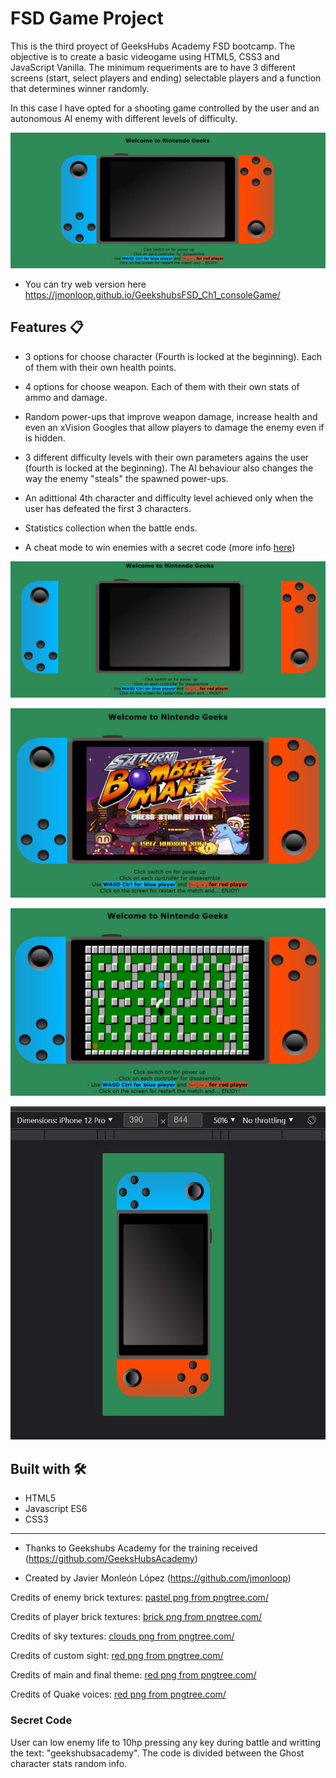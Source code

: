 # FSD Game Project
This is the third proyect of GeeksHubs Academy FSD bootcamp.
The objective is to create a basic videogame using HTML5, CSS3 and JavaScript Vanilla.
The minimum requeriments are to have 3 different screens (start, select players and ending) selectable players and a function that determines winner randomly.

In this case I have opted for a shooting game controlled by the user and an autonomous AI enemy with different levels of difficulty.




![ScreenShot](https://raw.githubusercontent.com/jmonloop/GeekshubsFSD_Ch1_consoleGame/master/img/cap1.JPG)



* You can try web version here
https://jmonloop.github.io/GeekshubsFSD_Ch1_consoleGame/



## Features 📋
* 3 options for choose character (Fourth is locked at the beginning).
    Each of them with their own health points.
* 4 options for choose weapon.
    Each of them with their own stats of ammo and damage.
* Random power-ups that improve weapon damage, increase health and even an xVision Googles that allow players to damage the enemy even if is hidden. 
* 3 different difficulty levels with their own parameters agains the user (fourth is locked at the beginning). The AI behaviour also changes the way the enemy "steals" the spawned power-ups.
* An adittional 4th character and difficulty level achieved only when the user has defeated the first 3 characters.
* Statistics collection when the battle ends.

* A cheat mode to win enemies with a secret code (more info [here](#secret-code))



![ScreenShot](https://raw.githubusercontent.com/jmonloop/GeekshubsFSD_Ch1_consoleGame/master/img/dissasembled.JPG)



![ScreenShot](https://raw.githubusercontent.com/jmonloop/GeekshubsFSD_Ch1_consoleGame/master/img/start.JPG)


![ScreenShot](https://raw.githubusercontent.com/jmonloop/GeekshubsFSD_Ch1_consoleGame/master/img/playing.JPG)



![ScreenShot](https://raw.githubusercontent.com/jmonloop/GeekshubsFSD_Ch1_consoleGame/master/img/mobile.JPG)




## Built with 🛠️

* HTML5
* Javascript ES6
* CSS3



---
* Thanks to Geekshubs Academy for the training received (https://github.com/GeeksHubsAcademy)


* Created by Javier Monleón López (https://github.com/jmonloop)




Credits of enemy brick textures:
<a href='https://pngtree.com/so/pastel'>pastel png from pngtree.com/</a>

Credits of player brick textures:
<a href='https://pngtree.com/so/brick'>brick png from pngtree.com/</a>


Credits of sky textures:
<a href='https://pngtree.com/so/clouds'>clouds png from pngtree.com/</a>

Credits of custom sight:
<a href='https://pngtree.com/so/red'>red png from pngtree.com/</a>

Credits of main and final theme:
<a href='https://www.youtube.com/watch?v=LMQ8sSvqphg'>red png from pngtree.com/</a>

Credits of Quake voices:
<a href='https://www.youtube.com/watch?v=ym4VmVwd24c'>red png from pngtree.com/</a>







### Secret Code
User can low enemy life to 10hp pressing any key during battle and writting the text:
"geekshubsacademy". The code is divided between the Ghost character stats random info.